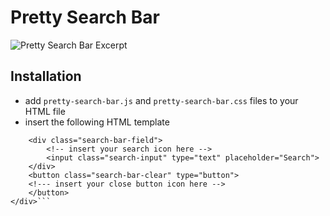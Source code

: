 # Pretty Search Bar
![Pretty Search Bar Excerpt](https://i.ibb.co/pWNK2f6/Screen-Recording2019-07-14at2.gif)

## Installation
* add `pretty-search-bar.js` and `pretty-search-bar.css` files to your HTML file
* insert the following HTML template
```<div class="search-bar" tabIndex='-1'>
 	<div class="search-bar-field">
		<!-- insert your search icon here -->
 		<input class="search-input" type="text" placeholder="Search">
	</div>
 	<button class="search-bar-clear" type="button">
	<!--- insert your close button icon here -->
 	</button>
</div>```
